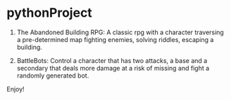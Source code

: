 # pythonProject
1. The Abandoned Building RPG: 
A classic rpg with a character traversing a pre-determined map fighting enemies, solving riddles, escaping a building.

2. BattleBots: Control a character that has two attacks, a base and a secondary that deals more damage at a risk of missing and fight a randomly generated bot.

Enjoy!
